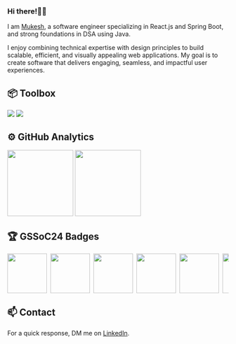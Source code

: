 <!--img align="center" src="assets/images/Pixel Jeff_ Photo.gif" alt="banner.gif" width="100%"/-->

### Hi there!👋🏽</h1>

I am [Mukesh](https://mukeshbilla.vercel.app/), a software engineer specializing in React.js and Spring Boot, and strong foundations in DSA using Java.
<p>I enjoy combining technical expertise with design principles to build scalable, efficient, and visually appealing web applications. My goal is to create software that delivers engaging, seamless, and impactful user experiences.</p>

## 📦 Toolbox

<p align="left">
  <img src="https://skillicons.dev/icons?i=java,js,ts,html,css,tailwind,react,redux,nextjs,nodejs,express" />
  <img src="https://skillicons.dev/icons?i=spring,hibernate,maven,mysql,postgresql,mongodb,firebase,postman,git,aws,docker" />  
<!--   <img src="https://skillicons.dev/icons?i=" /> -->
</p>

## ⚙️ GitHub Analytics

<div>
      <img height="150em" src="https://github-readme-stats.vercel.app/api?username=bmukesh23&show_icons=true&theme=algolia&count_private=true"/>
      <img height="150em" src="https://github-readme-stats-eight-theta.vercel.app/api/top-langs/?username=bmukesh23&layout=compact&langs_count=8&theme=algolia"/>
</div>

## 🏆 GSSoC24 Badges

 <div style="display:flex; align-items:center; gap: 8px; flex-wrap: nowrap; overflow-x: auto;" align="left">
     <img src="https://raw.githubusercontent.com/GSSoC24/Postman-Challenge/main/docs/assets/Postman%20White.png" width="90px" height="90px" />
     <img src="https://raw.githubusercontent.com/GSSoC24/Postman-Challenge/main/docs/assets/1.png" width="90px" height="90px" />
     <img src="https://raw.githubusercontent.com/GSSoC24/Postman-Challenge/main/docs/assets/2.png" width="90px" height="90px" />
     <img src="https://raw.githubusercontent.com/GSSoC24/Postman-Challenge/main/docs/assets/3.png" width="90px" height="90px" />
     <img src="https://raw.githubusercontent.com/GSSoC24/Postman-Challenge/main/docs/assets/4.png" width="90px" height="90px" />
     <img src="https://raw.githubusercontent.com/GSSoC24/Postman-Challenge/main/docs/assets/5.png" width="90px" height="90px" />
 </div>

## 📫 Contact

For a quick response, DM me on [LinkedIn](https://linkedin.com/in/mukeshbilla/). 
